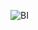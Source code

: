 ![BI](https://github.com/Diya032/PwC-Virtual-Power-BI-Experience/assets/99545441/f07c0ba7-ee30-4104-a9ca-21301f3d1c35)
